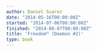 ```yaml
---
author: Daniel Suarez
date: "2014-05-16T00:00:00Z"
started: "2014-07-06T00:00:00Z"
finished: "2014-08-07T00:00:00Z"
title: 'Freedom™ (Daemon #2)'
type: book
---
```


